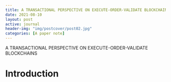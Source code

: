 ```yaml
---
title: A TRANSACTIONAL PERSPECTIVE ON EXECUTE-ORDER-VALIDATE BLOCKCHAINS
date: 2021-08-10
layout: post
active: journal
header-img: "img/postcover/post02.jpg"
categories: [A paper note]
---
```







A TRANSACTIONAL PERSPECTIVE ON EXECUTE-ORDER-VALIDATE BLOCKCHAINS

# Introduction

